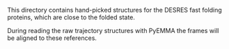 This directory contains hand-picked structures for the DESRES fast
folding proteins, which are close to the folded state.

During reading the raw trajectory structures with PyEMMA the frames
will be aligned to these references.
